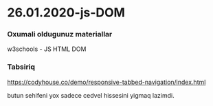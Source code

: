 # 26.01.2020-js-DOM

### Oxumali oldugunuz materiallar

w3schools - JS HTML DOM

### Tabsiriq

https://codyhouse.co/demo/responsive-tabbed-navigation/index.html

butun sehifeni yox sadece cedvel hissesini yigmaq lazimdi.
